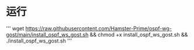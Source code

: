 # 运行
'''
wget https://raw.githubusercontent.com/Hamster-Prime/ospf-wg-gost/main/install_ospf_ws_gost.sh && chmod +x install_ospf_ws_gost.sh && ./install_ospf_ws_gost.sh
'''
